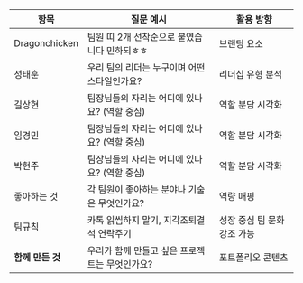 

| 항목 | 질문 예시 | 활용 방향 |
|------|-----------|------------|
|  Dragonchicken | 팀원 띠 2개 선착순으로 붙였습니다 민하되ㅎㅎ | 브랜딩 요소 |
| 성태훈  | 우리 팀의 리더는 누구이며 어떤 스타일인가요? | 리더십 유형 분석 |
| 길상현 | 팀장님들의 자리는 어디에 있나요? (역할 중심) | 역할 분담 시각화 |
| 임경민 | 팀장님들의 자리는 어디에 있나요? (역할 중심) | 역할 분담 시각화 |
| 박현주 | 팀장님들의 자리는 어디에 있나요? (역할 중심) | 역할 분담 시각화 |
| 좋아하는 것 | 각 팀원이 좋아하는 분야나 기술은 무엇인가요? | 역량 매핑 |
| 팀규칙 | 카톡 읽씹하지 말기, 지각조퇴결석 연락주기| 성장 중심 팀 문화 강조 가능 |
| **함께 만든 것** | 우리가 함께 만들고 싶은 프로젝트는 무엇인가요? | 포트폴리오 콘텐츠 |    


